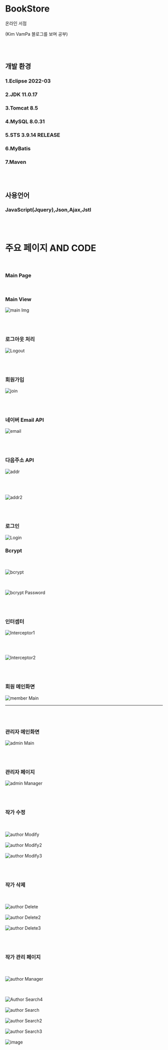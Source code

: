 # BookStore

온라인 서점


(Kim VamPa 블로그를 보며 공부)

<br><br>


## 개발 환경

### 1.Eclipse 2022-03
### 2.JDK 11.0.17
### 3.Tomcat 8.5
### 4.MySQL 8.0.31
### 5.STS 3.9.14 RELEASE
### 6.MyBatis
### 7.Maven

<br><br>

## 사용언어
### JavaScript(Jquery),Json,Ajax,Jstl

<br><br>

# 주요 페이지 AND CODE
<br>

### Main Page
<br>

### Main View
![main Img](https://user-images.githubusercontent.com/116561589/226113206-75007ca2-e27f-43e1-af81-127f7e843663.png)


<br><br>
### 로그아웃 처리
![Logout](https://user-images.githubusercontent.com/116561589/226119821-dcc7a805-2a0e-4d02-bfbf-e42b5cb933cf.png)

<br><br>
### 회원가입
![join](https://user-images.githubusercontent.com/116561589/226374831-3379bc12-19ea-4df6-95d2-8faf9c4d25bf.png)

<br><br>
### 네이버 Email API
![email](https://user-images.githubusercontent.com/116561589/226394243-5a4f00bb-935b-4177-a2ed-073825151a77.png)

<br><br>
### 다음주소 API
![addr](https://user-images.githubusercontent.com/116561589/226394883-c09c72f5-5d29-458e-8679-1d264c726039.png)

<br><br><br>
![addr2](https://user-images.githubusercontent.com/116561589/226396333-0aad27b8-1dce-4a61-aa1b-d8bc510132d6.png)

<br><br>
### 로그인

![Login](https://user-images.githubusercontent.com/116561589/226406490-558de852-af59-4119-ad5f-51aedd35ead6.png)

### Bcrypt
<br><br>
![bcrypt](https://user-images.githubusercontent.com/116561589/226441672-b7152a6c-bd1e-4862-aea4-0f1e6d9a6980.png)

<br><br>
![bcrypt Password](https://user-images.githubusercontent.com/116561589/226441917-44899ff5-0c14-4d82-8b93-634498282123.png)



<br><br>
### 인터셉터

![Interceptor1](https://user-images.githubusercontent.com/116561589/226419317-19e5ffc1-0724-4bc5-8039-7e3fc84bb9da.png)

<br><br>

![Interceptor2](https://user-images.githubusercontent.com/116561589/226419928-2375e119-f625-4560-b840-c0d0852acc0e.png)

<br><br>
### 회원 메인화면
![member Main](https://user-images.githubusercontent.com/116561589/226431900-60cc360b-71a5-4e08-a220-763acb5f7b83.png)

<hr>
<br><br>

### 관리자 메인화면
![admin Main](https://user-images.githubusercontent.com/116561589/226431963-47804b80-71f1-4617-ad1b-ef56fa2225e7.png)

<br><br>
### 관리자 페이지
![admin Manager](https://user-images.githubusercontent.com/116561589/226432321-a85bd18c-1ec3-4c33-97a5-fb6ea5f7ccf9.png)

<br><br>
### 작가 수정
<br><br>
![author Modify](https://user-images.githubusercontent.com/116561589/226458130-66db66f0-e0ae-489d-9e6b-a17425479f7a.png)
<br><br>
![author Modify2](https://user-images.githubusercontent.com/116561589/226458146-d99e47ad-d5be-492e-89bb-dee959541844.png)
<br><br>
![author Modify3](https://user-images.githubusercontent.com/116561589/226458194-e9b38f03-ddcb-4a76-ac94-4ef845c73018.png)

<br><br>
### 작가 삭제
<br><br>
![author Delete](https://user-images.githubusercontent.com/116561589/226541604-3f24a056-3d47-4d8f-bfcb-db3a2fbda65c.png)
<br><br>
![author Delete2](https://user-images.githubusercontent.com/116561589/226541608-30d3fd36-b18a-43a4-9075-8c79ba75a761.png)
<br><br>
![author Delete3](https://user-images.githubusercontent.com/116561589/226541619-a5de7973-2a56-48dc-b6ec-4de70e1c44f2.png)

<br><br>
### 작가 관리 페이지
<br><br>
![author Manager](https://user-images.githubusercontent.com/116561589/226580606-41e2871b-371d-4f55-bc38-9b4905968486.png)

<br><br>
![Author Search4](https://user-images.githubusercontent.com/116561589/226580649-7d736f25-e07a-4338-ad41-be510f70b038.png)
<br><br>
![author Search](https://user-images.githubusercontent.com/116561589/226580664-91041f47-6d21-47e9-a9a0-fae4c3678160.png)
<br><br>
![author Search2](https://user-images.githubusercontent.com/116561589/226580669-00e0f619-232d-41e6-b5e6-ad21dbf670bd.png)
<br><br>
![author Search3](https://user-images.githubusercontent.com/116561589/226580680-044b3c7a-21c6-455f-912e-fd4b8d4076ae.png)
<br><br>
![image](https://user-images.githubusercontent.com/116561589/226581242-38855e7f-0727-4ab2-8598-ee05727e56e5.png)






